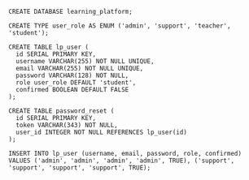     CREATE DATABASE learning_platform;

    CREATE TYPE user_role AS ENUM ('admin', 'support', 'teacher', 'student');

    CREATE TABLE lp_user (
      id SERIAL PRIMARY KEY,
      username VARCHAR(255) NOT NULL UNIQUE,
      email VARCHAR(255) NOT NULL UNIQUE,
      password VARCHAR(128) NOT NULL,
      role user_role DEFAULT 'student',
      confirmed BOOLEAN DEFAULT FALSE
    );

    CREATE TABLE password_reset (
      id SERIAL PRIMARY KEY,
      token VARCHAR(343) NOT NULL,
      user_id INTEGER NOT NULL REFERENCES lp_user(id)
    );

    INSERT INTO lp_user (username, email, password, role, confirmed)
    VALUES ('admin', 'admin', 'admin', 'admin', TRUE), ('support', 'support', 'support', 'support', TRUE);